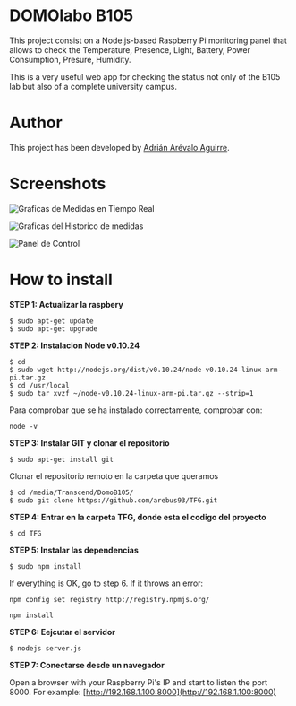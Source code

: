 DOMOlabo B105
===================

This project consist on a Node.js-based Raspberry Pi monitoring panel that allows to check the Temperature, Presence, Light, Battery, Power Consumption, Presure, Humidity. 

This is a very useful web app for checking the status not only of the B105 lab but also of a complete university campus.

# Author

This project has been developed by [Adrián Arévalo Aguirre](http://github.com/arebus93 "Adrián Arévalo Aguirre").

# Screenshots
![Graficas de Medidas en Tiempo Real](https://lh5.googleusercontent.com/9Anm1pYVpjI5nXiFLSP7Vm0D1CMH56-IJF0RTCng_uFDPEWISOOHcIIZiH-2L_aU6hSUAjAtOspIsc4=w1576-h611-rw "Graficas en Tiempo Real")

![Graficas del Historico de medidas](https://lh4.googleusercontent.com/uKd-IYIRT_ut5oK7wORFvCTtYl1xYKk8VFnjSS9GxArHRbeY0amusF0_TPj4EWvOpi48IHkCx9uYMWo=w1576-h655-rw "Graficas del Historico de medidas")

![Panel de Control](https://lh4.googleusercontent.com/niQ1drIoGrp2Jlf2xex3RoQM3YQiVlJM7OUJxknd-_VhfgtkPPSVjF6xifEky_5sIsBSjv0uiDtQnjg=w1576-h655-rw "Panel de Control")


# How to install

**STEP 1: Actualizar la raspbery**
~~~
$ sudo apt-get update 
$ sudo apt-get upgrade
~~~
**STEP 2: Instalacion Node v0.10.24**
~~~
$ cd
$ sudo wget http://nodejs.org/dist/v0.10.24/node-v0.10.24-linux-arm-pi.tar.gz
$ cd /usr/local
$ sudo tar xvzf ~/node-v0.10.24-linux-arm-pi.tar.gz --strip=1
~~~
Para comprobar que se ha instalado correctamente, comprobar con:
~~~
node -v
~~~
**STEP 3: Instalar GIT y clonar el repositorio**
~~~
$ sudo apt-get install git
~~~
Clonar el repositorio remoto en la carpeta que queramos
~~~
$ cd /media/Transcend/DomoB105/
$ sudo git clone https://github.com/arebus93/TFG.git
~~~
**STEP 4: Entrar en la carpeta TFG, donde esta el codigo del proyecto**
~~~
$ cd TFG
~~~
**STEP 5: Instalar las dependencias**
~~~
$ sudo npm install
~~~
If everything is OK, go to step 6. If it throws an error:
~~~
npm config set registry http://registry.npmjs.org/
~~~
~~~
npm install
~~~
**STEP 6: Eejcutar el servidor**
~~~
$ nodejs server.js
~~~
**STEP 7: Conectarse desde un navegador**

Open a browser with your Raspberry Pi's IP and start to listen the port 8000. For example: [http://192.168.1.100:8000](http://192.168.1.100:8000)



